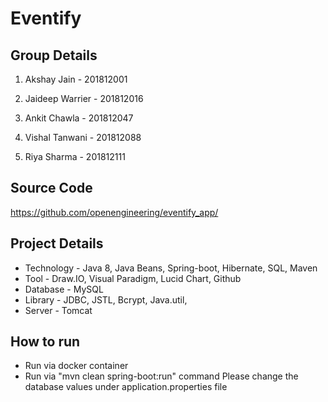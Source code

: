 # Eventify

## Group Details

1. Akshay Jain - 201812001

2. Jaideep Warrier - 201812016

3. Ankit Chawla - 201812047

4. Vishal Tanwani - 201812088

5. Riya Sharma - 201812111

   

## Source Code

https://github.com/openengineering/eventify_app/

## Project Details

* Technology - Java 8, Java Beans, Spring-boot, Hibernate, SQL, Maven
* Tool - Draw.IO, Visual Paradigm, Lucid Chart, Github
* Database - MySQL
* Library - JDBC, JSTL, Bcrypt, Java.util, 
* Server - Tomcat 

## How to run
* Run via docker container
* Run via "mvn clean spring-boot:run" command
Please change the database values under application.properties file

